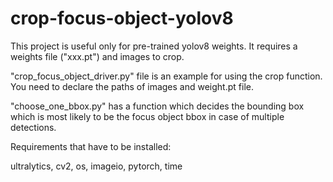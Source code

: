 # crop-focus-object-yolov8
This project is useful only for pre-trained yolov8 weights. It requires a weights file ("xxx.pt") and images to crop.

"crop_focus_object_driver.py" file is an example for using the crop function. You need to declare the paths of images and weight.pt file.

"choose_one_bbox.py" has a function which decides the bounding box which is most likely to be the focus object bbox in case of multiple detections.

Requirements that have to be installed:

ultralytics,
cv2,
os,
imageio,
pytorch,
time
